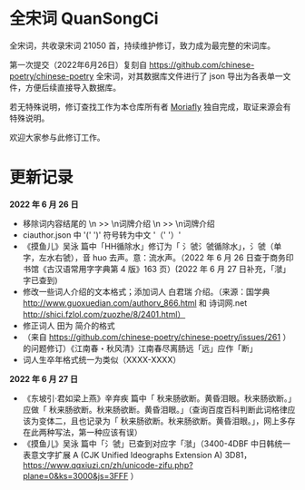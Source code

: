 # 全宋词 QuanSongCi

全宋词，共收录宋词 21050 首，持续维护修订，致力成为最完整的宋词库。

第一次提交（2022年6月26日）复刻自 https://github.com/chinese-poetry/chinese-poetry 全宋词，对其数据库文件进行了 json 导出为各表单一文件，方便后续直接导入数据库。

若无特殊说明，修订查找工作为本仓库所有者 [Moriafly](https://github.com/Moriafly) 独自完成，取证来源会有特殊说明。

欢迎大家参与此修订工作。

# 更新记录

**2022 年 6 月 26 日**

- 移除词内容结尾的 \n >> \n词牌介绍 \n >> \n词牌介绍
- ciauthor.json 中 '(' ')' 符号转为中文 '（' '）'
- 《摸鱼儿》吴泳 篇中「HH循除水」修订为「 氵虢氵虢循除水」，氵虢（单字，左水右虢），音 huo 去声。意：流水声。（2022 年 6 月 26 日查于商务印书馆《古汉语常用字字典第 4 版》163 页）(2022 年 6 月 27 日补充，「㶁」字已查到)
- 修改一些词人介绍的文本格式；添加词人 白君瑞 介绍。（来源：国学典 http://www.guoxuedian.com/authorv_866.html 和 诗词网.net http://shici.fzlol.com/zuozhe/8/2401.html）
-  修正词人 田为 简介的格式
- （来自 https://github.com/chinese-poetry/chinese-poetry/issues/261 ）的问题修订）《江南春・秋风清》江南春尽离肠远「远」应作「断」
- 词人生卒年格式统一为类似（XXXX-XXXX）

**2022 年 6 月 27 日**

- 《东坡引·君如梁上燕》辛弃疾 篇中「 秋来肠欲断。黄昏泪眼。秋来肠欲断。」应做「 秋来肠欲断。秋来肠欲断。黄昏泪眼。」（查询百度百科判断此词格律应该为变体二，且也记录为「 秋来肠欲断。秋来肠欲断。黄昏泪眼。」，网上多存在此两种写法，第一种应该有误）
- 《摸鱼儿》吴泳 篇中「氵虢」已查到对应字「㶁」（3400-4DBF 中日韩统一表意文字扩展 A (CJK Unified Ideographs Extension A) 3D81，https://www.qqxiuzi.cn/zh/unicode-zifu.php?plane=0&ks=3000&js=3FFF ）